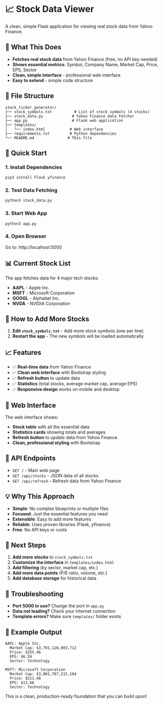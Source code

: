 # 📈 Stock Data Viewer

A clean, simple Flask application for viewing real stock data from Yahoo Finance.

## 🎯 What This Does

- **Fetches real stock data** from Yahoo Finance (free, no API key needed)
- **Shows essential metrics**: Symbol, Company Name, Market Cap, Price, EPS, Sector
- **Clean, simple interface** - professional web interface
- **Easy to extend** - simple code structure

## 📁 File Structure

```
stock_ticker_generator/
├── stock_symbols.txt          # List of stock symbols (4 stocks)
├── stock_data.py             # Yahoo Finance data fetcher
├── app.py                    # Flask web application
├── templates/
│   └── index.html           # Web interface
├── requirements.txt         # Python dependencies
└── README.md               # This file
```

## 🚀 Quick Start

### 1. Install Dependencies
```bash
pip3 install Flask yfinance
```

### 2. Test Data Fetching
```bash
python3 stock_data.py
```

### 3. Start Web App
```bash
python3 app.py
```

### 4. Open Browser
Go to: http://localhost:5000

## 📊 Current Stock List

The app fetches data for 4 major tech stocks:
- **AAPL** - Apple Inc.
- **MSFT** - Microsoft Corporation  
- **GOOGL** - Alphabet Inc.
- **NVDA** - NVIDIA Corporation

## 🔧 How to Add More Stocks

1. **Edit `stock_symbols.txt`** - Add more stock symbols (one per line)
2. **Restart the app** - The new symbols will be loaded automatically

## 📈 Features

- ✅ **Real-time data** from Yahoo Finance
- ✅ **Clean web interface** with Bootstrap styling
- ✅ **Refresh button** to update data
- ✅ **Statistics** (total stocks, average market cap, average EPS)
- ✅ **Responsive design** works on mobile and desktop

## 🎨 Web Interface

The web interface shows:
- **Stock table** with all the essential data
- **Statistics cards** showing totals and averages
- **Refresh button** to update data from Yahoo Finance
- **Clean, professional styling** with Bootstrap

## 🔄 API Endpoints

- `GET /` - Main web page
- `GET /api/stocks` - JSON data of all stocks
- `GET /api/refresh` - Refresh data from Yahoo Finance

## 💡 Why This Approach

- **Simple**: No complex blueprints or multiple files
- **Focused**: Just the essential features you need
- **Extensible**: Easy to add more features
- **Reliable**: Uses proven libraries (Flask, yfinance)
- **Free**: No API keys or costs

## 🚀 Next Steps

1. **Add more stocks** to `stock_symbols.txt`
2. **Customize the interface** in `templates/index.html`
3. **Add filtering** (by sector, market cap, etc.)
4. **Add more data points** (P/E ratio, volume, etc.)
5. **Add database storage** for historical data

## 🐛 Troubleshooting

- **Port 5000 in use?** Change the port in `app.py`
- **Data not loading?** Check your internet connection
- **Template errors?** Make sure `templates/` folder exists

## 📝 Example Output

```
AAPL: Apple Inc.
  Market Cap: $3,791,126,003,712
  Price: $255.46
  EPS: $6.59
  Sector: Technology

MSFT: Microsoft Corporation
  Market Cap: $3,801,767,215,104
  Price: $511.46
  EPS: $13.66
  Sector: Technology
```

This is a clean, production-ready foundation that you can build upon!